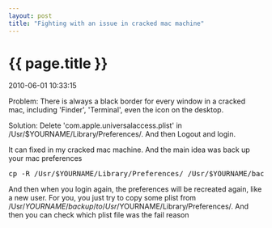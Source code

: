 ```yaml
---
layout: post
title: "Fighting with an issue in cracked mac machine"
---
```


<h1> {{ page.title }} </h1> <p class='meta'>2010-06-01 10:33:15</p>

Problem: There is always a black border for every window in a cracked mac, including 'Finder', 'Terminal', even the icon on the desktop.

Solution: Delete 'com.apple.universalaccess.plist' in /Usr/$YOURNAME/Library/Preferences/. And then Logout and login.

It can fixed in my cracked mac machine.
And the main idea was back up your mac preferences
<pre name='code' class='css'>
cp -R /Usr/$YOURNAME/Library/Preferences/ /Usr/$YOURNAME/backup/
</pre>

And then when you login again, the preferences will be recreated again, like a new user.
For you, you just try to copy some plist from /Usr/$YOURNAME/backup/ to /Usr/$YOURNAME/Library/Preferences/. And then you can check which plist file was the fail reason